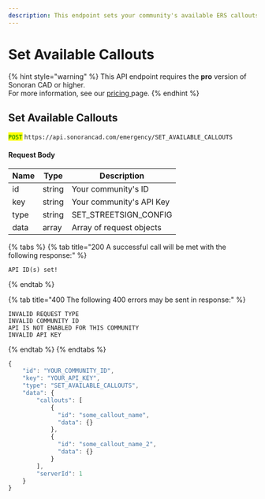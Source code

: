 ```yaml
---
description: This endpoint sets your community's available ERS callouts.
---
```


# Set Available Callouts

{% hint style="warning" %}
This API endpoint requires the **pro** version of Sonoran CAD or higher.\
For more information, see our [pricing ](../../../../../pricing/faq/)page.
{% endhint %}

## Set Available Callouts

<mark style="color:green;">`POST`</mark> `https://api.sonorancad.com/emergency/SET_AVAILABLE_CALLOUTS`

#### Request Body

| Name | Type   | Description              |
| ---- | ------ | ------------------------ |
| id   | string | Your community's ID      |
| key  | string | Your community's API Key |
| type | string | SET\_STREETSIGN\_CONFIG  |
| data | array  | Array of request objects |

{% tabs %}
{% tab title="200 A successful call will be met with the following response:" %}
```
API ID(s) set!
```
{% endtab %}

{% tab title="400 The following 400 errors may be sent in response:" %}
```http
INVALID REQUEST TYPE
INVALID COMMUNITY ID
API IS NOT ENABLED FOR THIS COMMUNITY
INVALID API KEY
```
{% endtab %}
{% endtabs %}

```javascript
{
    "id": "YOUR_COMMUNITY_ID",
    "key": "YOUR_API_KEY",
    "type": "SET_AVAILABLE_CALLOUTS",
    "data": {
        "callouts": [
            {
              "id": "some_callout_name",
              "data": {}
            },
            {
              "id": "some_callout_name_2",
              "data": {}
            }
        ],
        "serverId": 1
    }
}
```
